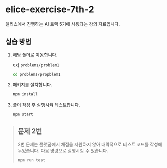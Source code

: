 # elice-exercise-7th-2

엘리스에서 진행하는 AI 트랙 5기에 사용되는 강의 자료입니다.

## 실습 방법

1. 해당 폴더로 이동합니다.

    ex) `problems/problem1`

    ```bash
    cd problems/propblem1
    ```

2. 패키지를 설치합니다.

    ```bash
    npm install
    ```

3. 풀이 작성 후 실행시켜 테스트합니다.

    ```bash
    npm start
    ```

> ## 문제 2번
>
> 2번 문제는 플랫폼에서 채점을 지원하지 않아 대략적으로 테스트 코드를 작성해 두었습니다.
> 다음 명령으로 실행시킬 수 있습니다.
>
> ```bash
> npm run test
> ```
